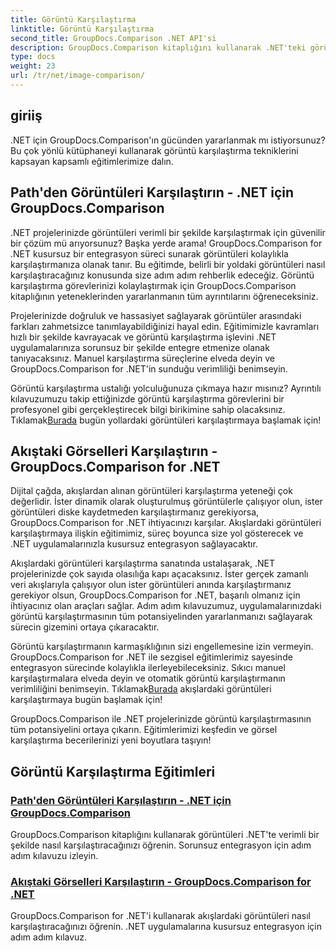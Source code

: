 ```yaml
---
title: Görüntü Karşılaştırma
linktitle: Görüntü Karşılaştırma
second_title: GroupDocs.Comparison .NET API'si
description: GroupDocs.Comparison kitaplığını kullanarak .NET'teki görüntüleri etkili bir şekilde karşılaştırın. Yol veya akıştan kusursuz entegrasyon için adım adım eğitimler.
type: docs
weight: 23
url: /tr/net/image-comparison/
---
```


## giriiş

.NET için GroupDocs.Comparison'ın gücünden yararlanmak mı istiyorsunuz? Bu çok yönlü kütüphaneyi kullanarak görüntü karşılaştırma tekniklerini kapsayan kapsamlı eğitimlerimize dalın.

## Path'den Görüntüleri Karşılaştırın - .NET için GroupDocs.Comparison

.NET projelerinizde görüntüleri verimli bir şekilde karşılaştırmak için güvenilir bir çözüm mü arıyorsunuz? Başka yerde arama! GroupDocs.Comparison for .NET kusursuz bir entegrasyon süreci sunarak görüntüleri kolaylıkla karşılaştırmanıza olanak tanır. Bu eğitimde, belirli bir yoldaki görüntüleri nasıl karşılaştıracağınız konusunda size adım adım rehberlik edeceğiz. Görüntü karşılaştırma görevlerinizi kolaylaştırmak için GroupDocs.Comparison kitaplığının yeteneklerinden yararlanmanın tüm ayrıntılarını öğreneceksiniz.

Projelerinizde doğruluk ve hassasiyet sağlayarak görüntüler arasındaki farkları zahmetsizce tanımlayabildiğinizi hayal edin. Eğitimimizle kavramları hızlı bir şekilde kavrayacak ve görüntü karşılaştırma işlevini .NET uygulamalarınıza sorunsuz bir şekilde entegre etmenize olanak tanıyacaksınız. Manuel karşılaştırma süreçlerine elveda deyin ve GroupDocs.Comparison for .NET'in sunduğu verimliliği benimseyin.

 Görüntü karşılaştırma ustalığı yolculuğunuza çıkmaya hazır mısınız? Ayrıntılı kılavuzumuzu takip ettiğinizde görüntü karşılaştırma görevlerini bir profesyonel gibi gerçekleştirecek bilgi birikimine sahip olacaksınız. Tıklamak[Burada](./compare-images-from-path/) bugün yollardaki görüntüleri karşılaştırmaya başlamak için!

## Akıştaki Görselleri Karşılaştırın - GroupDocs.Comparison for .NET

Dijital çağda, akışlardan alınan görüntüleri karşılaştırma yeteneği çok değerlidir. İster dinamik olarak oluşturulmuş görüntülerle çalışıyor olun, ister görüntüleri diske kaydetmeden karşılaştırmanız gerekiyorsa, GroupDocs.Comparison for .NET ihtiyacınızı karşılar. Akışlardaki görüntüleri karşılaştırmaya ilişkin eğitimimiz, süreç boyunca size yol gösterecek ve .NET uygulamalarınızla kusursuz entegrasyon sağlayacaktır.

Akışlardaki görüntüleri karşılaştırma sanatında ustalaşarak, .NET projelerinizde çok sayıda olasılığa kapı açacaksınız. İster gerçek zamanlı veri akışlarıyla çalışıyor olun ister görüntüleri anında karşılaştırmanız gerekiyor olsun, GroupDocs.Comparison for .NET, başarılı olmanız için ihtiyacınız olan araçları sağlar. Adım adım kılavuzumuz, uygulamalarınızdaki görüntü karşılaştırmasının tüm potansiyelinden yararlanmanızı sağlayarak sürecin gizemini ortaya çıkaracaktır.

Görüntü karşılaştırmanın karmaşıklığının sizi engellemesine izin vermeyin. GroupDocs.Comparison for .NET ile sezgisel eğitimlerimiz sayesinde entegrasyon sürecinde kolaylıkla ilerleyebileceksiniz. Sıkıcı manuel karşılaştırmalara elveda deyin ve otomatik görüntü karşılaştırmanın verimliliğini benimseyin. Tıklamak[Burada](./compare-images-from-stream/) akışlardaki görüntüleri karşılaştırmaya bugün başlamak için!

GroupDocs.Comparison ile .NET projelerinizde görüntü karşılaştırmasının tüm potansiyelini ortaya çıkarın. Eğitimlerimizi keşfedin ve görsel karşılaştırma becerilerinizi yeni boyutlara taşıyın!
## Görüntü Karşılaştırma Eğitimleri
### [Path'den Görüntüleri Karşılaştırın - .NET için GroupDocs.Comparison](./compare-images-from-path/)
GroupDocs.Comparison kitaplığını kullanarak görüntüleri .NET'te verimli bir şekilde nasıl karşılaştıracağınızı öğrenin. Sorunsuz entegrasyon için adım adım kılavuzu izleyin.
### [Akıştaki Görselleri Karşılaştırın - GroupDocs.Comparison for .NET](./compare-images-from-stream/)
GroupDocs.Comparison for .NET'i kullanarak akışlardaki görüntüleri nasıl karşılaştıracağınızı öğrenin. .NET uygulamalarına kusursuz entegrasyon için adım adım kılavuz.